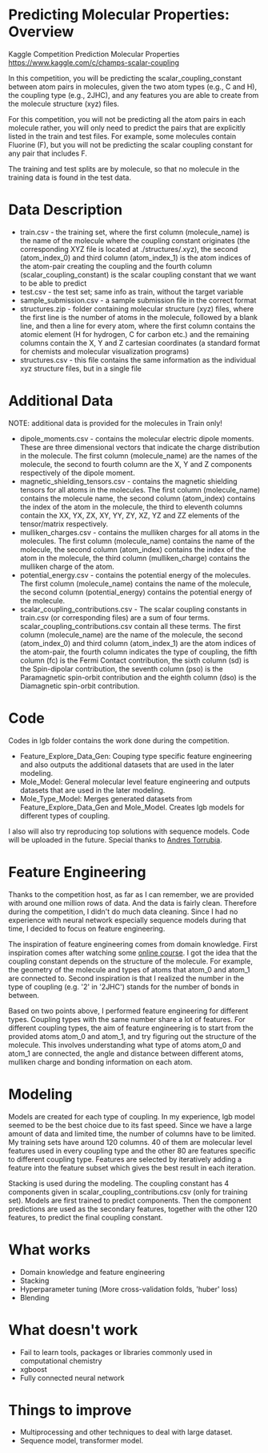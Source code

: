 # Predicting Molecular Properties: Overview
Kaggle Competition Prediction Molecular Properties https://www.kaggle.com/c/champs-scalar-coupling

In this competition, you will be predicting the scalar_coupling_constant between atom pairs in molecules, given the two atom types (e.g., C and H), the coupling type (e.g., 2JHC), and any features you are able to create from the molecule structure (xyz) files.

For this competition, you will not be predicting all the atom pairs in each molecule rather, you will only need to predict the pairs that are explicitly listed in the train and test files. For example, some molecules contain Fluorine (F), but you will not be predicting the scalar coupling constant for any pair that includes F.

The training and test splits are by molecule, so that no molecule in the training data is found in the test data.

# Data Description
* train.csv - the training set, where the first column (molecule_name) is the name of the molecule where the coupling constant originates (the corresponding XYZ file is located at ./structures/.xyz), the second (atom_index_0) and third column (atom_index_1) is the atom indices of the atom-pair creating the coupling and the fourth column (scalar_coupling_constant) is the scalar coupling constant that we want to be able to predict
* test.csv - the test set; same info as train, without the target variable
* sample_submission.csv - a sample submission file in the correct format
* structures.zip - folder containing molecular structure (xyz) files, where the first line is the number of atoms in the molecule, followed by a blank line, and then a line for every atom, where the first column contains the atomic element (H for hydrogen, C for carbon etc.) and the remaining columns contain the X, Y and Z cartesian coordinates (a standard format for chemists and molecular visualization programs)
* structures.csv - this file contains the same information as the individual xyz structure files, but in a single file

# Additional Data
NOTE: additional data is provided for the molecules in Train only!

* dipole_moments.csv - contains the molecular electric dipole moments. These are three dimensional vectors that indicate the charge distribution in the molecule. The first column (molecule_name) are the names of the molecule, the second to fourth column are the X, Y and Z components respectively of the dipole moment.
* magnetic_shielding_tensors.csv - contains the magnetic shielding tensors for all atoms in the molecules. The first column (molecule_name) contains the molecule name, the second column (atom_index) contains the index of the atom in the molecule, the third to eleventh columns contain the XX, YX, ZX, XY, YY, ZY, XZ, YZ and ZZ elements of the tensor/matrix respectively.
* mulliken_charges.csv - contains the mulliken charges for all atoms in the molecules. The first column (molecule_name) contains the name of the molecule, the second column (atom_index) contains the index of the atom in the molecule, the third column (mulliken_charge) contains the mulliken charge of the atom.
* potential_energy.csv - contains the potential energy of the molecules. The first column (molecule_name) contains the name of the molecule, the second column (potential_energy) contains the potential energy of the molecule.
* scalar_coupling_contributions.csv - The scalar coupling constants in train.csv (or corresponding files) are a sum of four terms. scalar_coupling_contributions.csv contain all these terms. The first column (molecule_name) are the name of the molecule, the second (atom_index_0) and third column (atom_index_1) are the atom indices of the atom-pair, the fourth column indicates the type of coupling, the fifth column (fc) is the Fermi Contact contribution, the sixth column (sd) is the Spin-dipolar contribution, the seventh column (pso) is the Paramagnetic spin-orbit contribution and the eighth column (dso) is the Diamagnetic spin-orbit contribution.

# Code
Codes in lgb folder contains the work done during the competition.
* Feature_Explore_Data_Gen: Couping type specific feature engineering and also outputs the additional datasets that are used in the later modeling.
* Mole_Model: General molecular level feature engineering and outputs datasets that are used in the later modeling.
* Mole_Type_Model: Merges generated datasets from Feature_Explore_Data_Gen and Mole_Model. Creates lgb models for different types of coupling.

I also will also try reproducing top solutions with sequence models. Code will be uploaded in the future. Special thanks to [Andres Torrubia](https://www.kaggle.com/antorsae).

# Feature Engineering
Thanks to the competition host, as far as I can remember, we are provided with around one million rows of data. And the data is fairly clean. Therefore during the competition, I didn't do much data cleaning. Since I had no experience with neural network especially sequence models during that time, I decided to focus on feature engineering.

The inspiration of feature engineering comes from domain knowledge. First inspiration comes after watching some [online course](https://www.khanacademy.org/science/organic-chemistry/spectroscopy-jay/proton-nmr/v/coupling-constant). I got the idea that the coupling constant depends on the structure of the molecule. For example, the geometry of the molecule and types of atoms that atom_0 and atom_1 are connected to. Second inspiration is that I realized the number in the type of coupling (e.g. '2' in '2JHC') stands for the number of bonds in between. 

Based on two points above, I performed feature engineering for different types. Coupling types with the same number share a lot of features. For different coupling types, the aim of feature engineering is to start from the provided atoms atom_0 and atom_1, and try figuring out the structure of the molecule. This involves understanding what type of atoms atom_0 and atom_1 are connected, the angle and distance between different atoms, mulliken charge and bonding information on each atom.

# Modeling
Models are created for each type of coupling. In my experience, lgb model seemed to be the best choice due to its fast speed. Since we have a large amount of data and limited time, the number of columns have to be limited. My training sets have around 120 columns. 40 of them are molecular level features used in every coupling type and the other 80 are features specific to different coupling type. Features are selected by iteratively adding a feature into the feature subset which gives the best result in each iteration.

Stacking is used during the modeling. The coupling constant has 4 components given in scalar_coupling_contributions.csv (only for training set). Models are first trained to predict components. Then the component predictions are used as the secondary features, together with the other 120 features, to predict the final coupling constant.

# What works
* Domain knowledge and feature engineering
* Stacking
* Hyperparameter tuning (More cross-validation folds, 'huber' loss)
* Blending

# What doesn't work
* Fail to learn tools, packages or libraries commonly used in computational chemistry
* xgboost
* Fully connected neural network

# Things to improve
* Multiprocessing and other techniques to deal with large dataset.
* Sequence model, transformer model.
